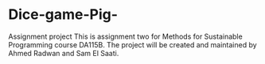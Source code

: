 # Dice-game-Pig-
Assignment project
This is assignment two for Methods for Sustainable Programming course DA115B.
The project will be created and maintained by Ahmed Radwan and Sam El Saati.
